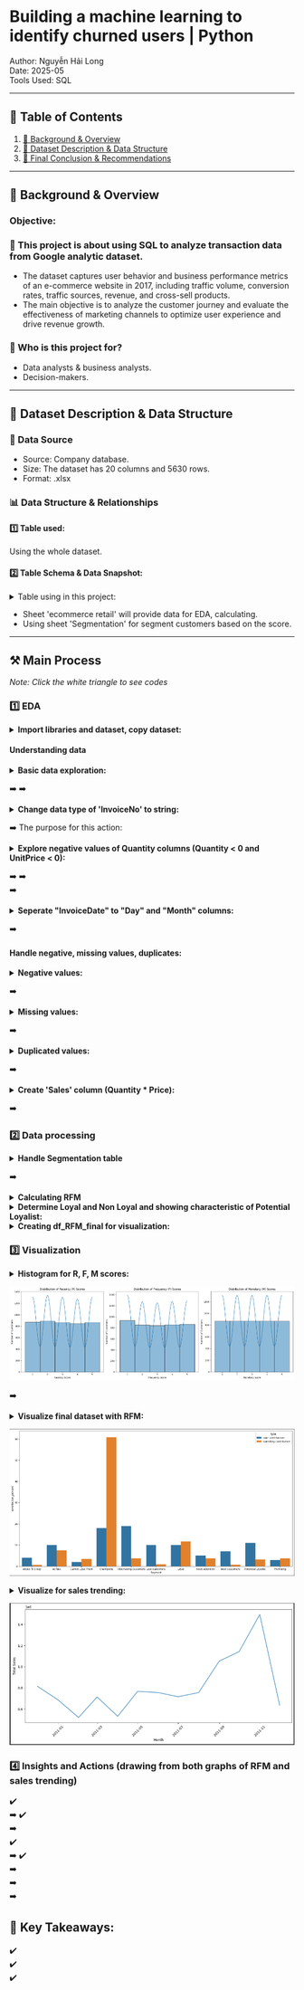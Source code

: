# Building a machine learning to identify churned users | Python
Author: Nguyễn Hải Long  
Date: 2025-05  
Tools Used: SQL 

---

## 📑 Table of Contents  
1. [📌 Background & Overview](#-background--overview)  
2. [📂 Dataset Description & Data Structure](#-dataset-description--data-structure)  
3. [🔎 Final Conclusion & Recommendations](#-final-conclusion--recommendations)

---

## 📌 Background & Overview  

### Objective:
### 📖 This project is about using SQL to analyze transaction data from Google analytic dataset.  

- The dataset captures user behavior and business performance metrics of an e-commerce website in 2017, including traffic volume, conversion rates, traffic sources, revenue, and cross-sell products.  
- The main objective is to analyze the customer journey and evaluate the effectiveness of marketing channels to optimize user experience and drive revenue growth.  

### 👤 Who is this project for?  

- Data analysts & business analysts.  
- Decision-makers.

---

## 📂 Dataset Description & Data Structure  

### 📌 Data Source  
- Source: Company database.  
- Size: The dataset has 20 columns and 5630 rows.
- Format: .xlsx  

### 📊 Data Structure & Relationships  
#### 1️⃣ Table used: 
Using the whole dataset.  

#### 2️⃣ Table Schema & Data Snapshot:  
<details>
 <summary>Table using in this project:</summary>

| Field Name | Data Type |
|------------|-----------|
| CustomerID | int64 |
| Churn | int64 |
| Tenure | float64 |
| PreferredLoginDevice | object |
| CityTier | int64 |
| WarehouseToHome | float64 |
| PreferredPaymentMode | object |
| Gender | object |
| HourSpendOnApp | float64 |
| NumberOfDeviceRegistered | int64 |
| PreferredOrderCat | object |
| SatisfactionScore | int64 |
| MaritalStatus | object |
| NumberOfAddress | int64 |
| Complain | int64 |
| OrderAmountHikeFromlastYear | float64 |
| CouponUsed | float64 |
| OrderCount | float64 |
| DaySinceLastOrder | float64 |
| CashbackAmount | float64 |

</details>

- Sheet 'ecommerce retail' will provide data for EDA, calculating.  
- Using sheet 'Segmentation' for segment customers based on the score.

---

## ⚒️ Main Process  

*Note: Click the white triangle to see codes*  

### 1️⃣ EDA
<details>
 <summary><strong>Import libraries and dataset, copy dataset:</strong></summary>
  
  ```python

  !pip install category_encoders

  # import libraries
  import pandas as pd
  import numpy as np
  from google.colab import drive
  import math
  import category_encoders as ce
  from sklearn.model_selection import train_test_split
  from sklearn.preprocessing import MinMaxScaler
  from sklearn.linear_model import LogisticRegression
  from sklearn.ensemble import RandomForestClassifier
  from sklearn.metrics import balanced_accuracy_score
  from sklearn.metrics import confusion_matrix, ConfusionMatrixDisplay
  from sklearn.metrics import f1_score, recall_score, precision_score, accuracy_score
  from sklearn.model_selection import GridSearchCV
  from sklearn.metrics import mean_squared_error, r2_score
  from sklearn.decomposition import PCA
  from sklearn.cluster import KMeans
  from sklearn.metrics import silhouette_score
  import matplotlib.pyplot as plt
  import seaborn as sns
  
  # import excel files
  drive.mount('/content/drive')
  path = '/content/drive/MyDrive/DAC K34/Machine Learning/Final project/churn_prediction.xlsx'
  
  df = pd.read_excel(path)
  
  ```
</details>  

#### Understanding data  

<details>
 <summary><strong>Basic data exploration:</strong></summary>

 ```python
 df.head()
 
 # show rows and columns count
 print(f'Rows count: {df.shape[0]}\nColums count: {df.shape[1]}')
```

![]()

```python
 # show data type
 df.info()
```

![]()

```python
 # further checking on columns
 df.describe()
```

| | CustomerID | Churn | Tenure | CityTier | WarehouseToHome | HourSpendOnApp | NumberOfDeviceRegistered | SatisfactionScore | NumberOfAddress | Complain | OrderAmountHikeFromlastyear | CouponUsed | OrderCount | DaySinceLastOrder | CashbackAmount |
|------------|-----------|-----------|-----------|-----------|-----------|-----------|-----------|-----------|-----------|-----------|-----------|-----------|-----------|-----------|-----------|
| count | 5630 | 5630 | 5366 | 5630 | 5379 | 5375 | 5630 | 5630 | 5630 | 5630 | 5365 | 5374 | 5372 | 5323 | 5630 |
| mean | 52815.5 | 0.168384 | 10.189899 | 1.654707 | 15.639896 | 2.931535 | 3.688988 | 3.066785 | 4.214032 | 0.284902 | 15.707922 | 1.751023 | 3.008004 | 4.543491 | 177.223030 |
| std | 1625.385339 | 0.374240 | 8.557241 | 0.915389 | 8.531475 | 0.721926 | 1.023999 | 1.380194 | 2.583586 | 0.451408 | 3.675485 | 1.894621 | 2.939680 | 3.654433 | 49.207036 |
| min | 5001 | 0 | 0 | 1 | 5 | 0 | 1 | 1 | 1 | 0 | 11 | 0 | 1 | 0 | 0 |
| 25% | 51408.25 | 0 | 2 | 1 | 9 | 2 | 3 | 2 | 2 | 0 | 13 | 1 | 1 | 2 | 145.77 |
| 50% | 52815.5 | 0 | 9 | 1 | 14 | 3 | 4 | 3 | 3 | 0 | 15 | 1 | 2 | 3 | 163.28 |
| 75% | 54222.75 | 0 | 16 | 3 | 20 | 3 | 4 | 4 | 6 | 1 | 18 | 2 | 3 | 7 | 196.3925 |
| max | 55630 | 1 | 61 | 3 | 127 | 5 | 6 | 5 | 22 | 1 | 26 | 16 | 16 | 46 | 324.99 |

```python
 # check null values
 df.isnull().sum()
 
 # checking unique values
 ## percentage of unique values
 num_unique = df.nunique().sort_values()
 print('---Percentage of unique values (%)---')
 print(100/num_unique)
 
 # check missing data
 missing_value = df.isnull().sum().sort_values(ascending = False)
 missing_percent = df.isnull().mean().sort_values(ascending = False)
 print('')
 print('---Number of missing values in each column---')
 print(missing_value)
 print('')
 print('---Percentage of missing values (%)---')
 if missing_percent.sum():
   print(missing_percent[missing_percent > 0] * 100)
 else:
   print('None')
 
 # check for duplicates
 ## show number of duplicated rows
 print('')
 print(f'Number of entirely duplicated rows: {df.duplicated().sum()}')
 ## show all duplicated rows
 df[df.duplicated()]
 ```

![](https://github.com/longnguyen0102/photo/blob/main/RFM_analysis-retail-python/RFM_analysis-retail-python_eda_1.png)  
![](https://github.com/longnguyen0102/photo/blob/main/RFM_analysis-retail-python/RFM_analysis-retail-python_eda_2.png)

</details>

➡️ 
➡️ 

<details>
 <summary><strong>Change data type of 'InvoiceNo' to string:</strong></summary>

 ```python
 # change data type of Invoice No to string
 df['InvoiceNo'] = df['InvoiceNo'].astype(str)
 ```

</details>

➡️ The purpose for this action:  

<details>
 <summary><strong>Explore negative values of Quantity columns (Quantity < 0 and UnitPrice < 0):</strong></summary>
  
 ```python
 # print out some rows where Quantity < 0
 print('Some rows have Quantity < 0')
 print(df[df['Quantity']<0].head())
 
 
 # further checking
 ## make a new column: True if InvoiceNo has 'C', False if InvoiceNo has no 'C'
 df['Cancellation'] = df['InvoiceNo'].str.contains('C')
 
 ## check InvoiceNo has 'C' and Quantity < 0
 print(df[(df['Cancellation'] == True) & (df['Quantity'] < 0)].head())
 print('asoidfbao',df['CustomerID'].isna().sum())
 
 ## check InvoiceNo has no 'C' and Quantity < 0
 print(df[(df['Cancellation'] == False) & (df['Quantity'] < 0)].head())
 ```

 ![](https://github.com/longnguyen0102/photo/blob/main/RFM_analysis-retail-python/RFM_analysis-retail-python_eda_3.png)

 ```python
 # print out some rows where Quantity < 0
 print('Some rows have UnitPrice < 0')
 print(df[df['UnitPrice'] < 0].head())
 ```

![](https://github.com/longnguyen0102/photo/blob/main/RFM_analysis-retail-python/RFM_analysis-retail-python_eda_4.png)
 
</details>

➡️ 
➡️   
➡️   

<details>
 <summary><strong>Seperate "InvoiceDate" to "Day" and "Month" columns:</strong></summary>
  
 ```python
 # seperate InvoiceDate to Day and Month columns
 df['Day'] = pd.to_datetime(df.InvoiceDate).dt.date
 df['Month'] = df['Day'].apply(lambda x: str(x)[:-3])
 df.head()
 ```

 ![](https://github.com/longnguyen0102/photo/blob/main/RFM_analysis-retail-python/RFM_analysis-retail-python_eda_5.png)

</details>

➡️   

#### Handle negative, missing values, duplicates:  

<details>
 <summary><strong>Negative values:</strong></summary>
  
 ```python
 # change data type
 df['StockCode'] = df['StockCode'].astype(str)
 df['Description'] = df['Description'].astype(str)
 df['CustomerID'] = df['CustomerID'].astype(str)
 df['Country'] = df['Country'].astype(str)
 
 # drop negative values in Quantity and UnitPrice column
 df = df[df['Quantity'] > 0]
 df = df[df['UnitPrice'] > 0]
 
 # drop InvoiceNo with C
 df = df[df['Cancellation'] == False]
 
 # replace NaN
 df = df.replace('nan', None)
 df = df.replace('Nan', None)
 
 df.info()
 ```

 ![](https://github.com/longnguyen0102/photo/blob/main/RFM_analysis-retail-python/RFM_analysis-retail-python_eda_6.png)

</details>

➡️   

<details>
 <summary><strong>Missing values:</strong></summary>
  
 ```python
 # show up some rows with missing values
 print('---Some rows with missing values---')
 df_null = df.isnull()
 rows_with_null = df_null.any(axis=1)
 df_with_null = df[rows_with_null]
 print(df_with_null.head(10))
 ```
 ![](https://github.com/longnguyen0102/photo/blob/main/RFM_analysis-retail-python/RFM_analysis-retail-python_eda_7.png)
 
 ```python
 # drop rows with CustomerID == None
 df_no_na = df.drop(df[df['CustomerID'].isnull()].index)
 df_no_na
 ```

 ![](https://github.com/longnguyen0102/photo/blob/main/RFM_analysis-retail-python/RFM_analysis-retail-python_eda_8.png)

</details>

➡️   

<details>
 <summary><strong>Duplicated values:</strong></summary>
  
 ```python
 # locate the values are not duplicated in the selected columns
 df_no_dup = df_no_na.loc[~df.duplicated(subset = ['InvoiceNo','StockCode','InvoiceDate','UnitPrice','CustomerID','Country'])].reset_index(drop=True).copy()
 
 # check an example of duplicate in InvoiceNo
 df_no_dup.query('InvoiceNo == "536365"')
 
 df_no_dup.query('InvoiceNo == "581587"')
 ```
 
 ![](https://github.com/longnguyen0102/photo/blob/main/RFM_analysis-retail-python/RFM_analysis-retail-python_eda_9.png)
 
 ```python
 # drop duplicates, keep the first row of subset
 df_main = df.drop_duplicates(subset=["InvoiceNo", "StockCode","InvoiceDate","CustomerID"], keep = 'first')
 
 df_main.head()
 ```

 ![](https://github.com/longnguyen0102/photo/blob/main/RFM_analysis-retail-python/RFM_analysis-retail-python_eda_10.png)

</details>

➡️   

<details>
 <summary><strong>Create 'Sales' column (Quantity * Price):</strong></summary>
  
 ```python
 # create Sales column (Quantity * UnitPrice)
 df_main['Sales'] = df_main.Quantity * df.UnitPrice
 
 # take max('Day') for recently interaction of customer
 last_day = df_main.Day.max()
 
 last_day
 df_main
 ```

 ![](https://github.com/longnguyen0102/photo/blob/main/RFM_analysis-retail-python/RFM_analysis-retail-python_eda_11.png)

</details>

➡️   

### 2️⃣ Data processing   

<details>
 <summary><strong>Handle Segmentation table</strong></summary>  

 ```python
 # import excel files with sheet name 'Segmentation'
 segmentation = pd.read_excel (path, sheet_name ='Segmentation')
 
 # copy dataframe
 df_seg = segmentation
 
 # transform Segmentation
 df_seg['RFM Score'] = df_seg['RFM Score'].str.split(',')
 df_seg = df_seg.explode('RFM Score').reset_index(drop=True)
 
 df_seg.head()
 ```

 ![data_processing_1](https://github.com/longnguyen0102/photo/blob/main/RFM_analysis-retail-python/RFM_analysis-retail-python_data_processing_1.png)  

</details>

➡️ 

<details>
 <summary><strong>Calculating RFM</strong></summary>
 
 ```python
 # determining Recency, Frequency, Monetary
 df_RFM = df_main.groupby('CustomerID').agg(
     Recency = ('Day', lambda x: last_day - x.max()),
     Frequency = ('CustomerID','count'),
     Monetary = ('Sales','sum'),
     Start_Date = ('Day','min')
 ).reset_index()
 
 df_RFM['Recency'] = df_RFM['Recency'].dt.days.astype('int16')
 # take opposite of Recency
 df_RFM['Reverse_Recency'] = -df_RFM['Recency']
 df_RFM['Start_Date'] = pd.to_datetime(df_RFM.Start_Date)
 
 # label R, F, M
 df_RFM['R'] = pd.qcut(df_RFM['Reverse_Recency'], 5, labels = range(1,6)).astype(str)
 df_RFM['F'] = pd.qcut(df_RFM['Frequency'], 5, labels = range(1,6)).astype(str)
 df_RFM['M'] = pd.qcut(df_RFM['Monetary'], 5, labels = range(1,6)).astype(str)
 df_RFM['RFM'] = df_RFM.R + df_RFM.F + df_RFM.M
 
 df_RFM.head()
 ```
 ![data_processing_2](https://github.com/longnguyen0102/photo/blob/main/RFM_analysis-retail-python/RFM_analysis-retail-python_data_processing_2.png)

 ```python
 # clear space
 df_seg['RFM Score'] = df_seg['RFM Score'].str.strip()
 
 # merge with Segementation for comparison
 df_RFM_final = df_RFM.merge(df_seg, how='left', left_on='RFM', right_on='RFM Score')
 
 df_RFM_final.head()
 ```

 ![data_processing_3](https://github.com/longnguyen0102/photo/blob/main/RFM_analysis-retail-python/RFM_analysis-retail-python_data_processing_3.png)

</details> 

<details>
 <summary><strong>Determine Loyal and Non Loyal and showing characteristic of Potential Loyalist:</strong></summary>

 ```python
 df_RFM_final['Loyal_Status'] = df_RFM_final['Segment'].apply(lambda x: 'Loyal' if x in ('Loyal','Potential Loyalist') else 'Non Loyal')

 df_RFM_final.head()
 ```

 ![data_processing_4](https://github.com/longnguyen0102/photo/blob/main/RFM_analysis-retail-python/RFM_analysis-retail-python_data_processing_4.png)

➡️ Determining "Loyal" and "Non Loyal" state based on Segmentation table.

</details>

<details>
 <summary><strong>Creating df_RFM_final for visualization:</strong></summary>
 
 ```python
 # Average of Quantity and Sales according to CustomerID
 df_potential_average = df_main.groupby('CustomerID').agg(
     Quantity_Average = ('Quantity','mean'),
     Sales_Average = ('Sales','mean')
 ).reset_index()
 
 df_potential_average.head()
 ```

 ![data_processing_5](https://github.com/longnguyen0102/photo/blob/main/RFM_analysis-retail-python/RFM_analysis-retail-python_data_processing_5.png)

 ```python
 # First Sales and Quantity according to CustomerID
 ## base on InvoiceDate to get first order -> Quantity, Sales
 df_main['Ranking'] = df_main.groupby('CustomerID')['InvoiceDate'].rank(method = 'first')
 df_potential_first = df_main[df_main.Ranking == 1][['CustomerID','Quantity','Sales']]
 df_potential_first = df_potential_first.rename(columns={'Quantity':'First_Quantity','Sales':'First_Sales'})
 
 df_potential_first.head()
 ```
 
 ![data_processing_6](https://github.com/longnguyen0102/photo/blob/main/RFM_analysis-retail-python/RFM_analysis-retail-python_data_processing_6.png)

 ```python
 # merge all
 df_RFM_final = df_RFM_final.merge(df_potential_average, how = 'left', on = 'CustomerID')
 df_RFM_final = df_RFM_final.merge(df_potential_first, how = 'left', on = 'CustomerID')
 
 df_RFM_final.head()
 ```
</details>

### 3️⃣ Visualization  

<details>
 <summary><strong>Histogram for R, F, M scores:</strong></summary>

 ```python
 # Histograms for R, F, and M scores
 fig, axes = plt.subplots(1, 3, figsize=(18, 6))
 
 # Convert R, F, and M columns to integer type for correct ordering
 df_RFM_final['R_int'] = df_RFM_final['R'].astype(int)
 df_RFM_final['F_int'] = df_RFM_final['F'].astype(int)
 df_RFM_final['M_int'] = df_RFM_final['M'].astype(int)
 
 
 sns.histplot(data=df_RFM_final, x='R_int', ax=axes[0], kde=True, discrete=True)
 axes[0].set_title('Distribution of Recency (R) Scores')
 axes[0].set_xlabel('Recency Score')
 axes[0].set_ylabel('Number of Customers')
 axes[0].set_xticks(range(1, 6)) # Set explicit tick locations
 
 sns.histplot(data=df_RFM_final, x='F_int', ax=axes[1], kde=True, discrete=True)
 axes[1].set_title('Distribution of Frequency (F) Scores')
 axes[1].set_xlabel('Frequency Score')
 axes[1].set_ylabel('Number of Customers')
 axes[1].set_xticks(range(1, 6)) # Set explicit tick locations
 
 sns.histplot(data=df_RFM_final, x='M_int', ax=axes[2], kde=True, discrete=True)
 axes[2].set_title('Distribution of Monetary (M) Scores')
 axes[2].set_xlabel('Monetary Score')
 axes[2].set_ylabel('Number of Customers')
 axes[2].set_xticks(range(1, 6)) # Set explicit tick locations
 
 
 plt.tight_layout()
 plt.show()
 ```
</details>

![](https://github.com/longnguyen0102/photo/blob/main/RFM_analysis-retail-python/RFM_analysis-retail-python_visualization_R_F_M.png)

➡️   

<details>
 <summary><strong>Visualize final dataset with RFM:</strong></summary>

 ```python
 # Visualize spending amount and number of user according to Segment.
 user_by_segment = df_RFM_final[['Segment','CustomerID']].groupby(['Segment']).count().reset_index()
 user_by_segment = user_by_segment.rename(columns = {'CustomerID':'user_volume'})
 user_by_segment['contribution_percent'] = round(user_by_segment['user_volume'] / user_by_segment['user_volume'].sum() * 100)
 user_by_segment['type'] = 'user contribution'
 
 spending_by_segment = df_RFM_final[['Segment','Monetary']].groupby(['Segment']).sum().reset_index()
 spending_by_segment = spending_by_segment.rename(columns = {'Monetary':'spending'})
 spending_by_segment['contribution_percent'] = spending_by_segment['spending'] / spending_by_segment['spending'].sum() * 100
 spending_by_segment['type'] = 'spending contribution'
 
 segment_agg = pd.concat([user_by_segment, spending_by_segment])
 
 plt.figure(figsize=(20, 10))
 sns.barplot(segment_agg, x='Segment', y='contribution_percent', hue='type')
 plt.title='Spending amount and number of user according to Segment'
 
 plt.show()
 ```
</details>

![](https://github.com/longnguyen0102/photo/blob/main/RFM_analysis-retail-python/RFM_analysis-retail-python_visualization.png)

<details>
 <summary><strong>Visualize for sales trending:</strong></summary>

 ```python
 monthly_sales = df_main.groupby('Month')['Sales'].sum().reset_index()
 
 # Convert Month to datetime for proper sorting
 monthly_sales['Month'] = pd.to_datetime(monthly_sales['Month'])
 
 # Sort by month
 monthly_sales = monthly_sales.sort_values('Month')
 
 # Visualize the sales trend over time
 plt.figure(figsize=(12, 6))
 sns.lineplot(data=monthly_sales, x='Month', y='Sales')
 plt.xlabel('Month')
 plt.ylabel('Total Sales')
 plt.xticks(rotation=45)
 plt.tight_layout()
 plt.show()
 ```
</details>

![](https://github.com/longnguyen0102/photo/blob/main/RFM_analysis-retail-python/RFM_analysis-retail-python_visualization_sales_trending.png)

### 4️⃣ Insights and Actions (drawing from both graphs of RFM and sales trending)  

✔️   
➡️ 
✔️   
➡️  
✔️   
➡️ 
✔️   
➡️   
➡️   
➡️   

## 📌 Key Takeaways:  
✔️  
✔️   
✔️  
